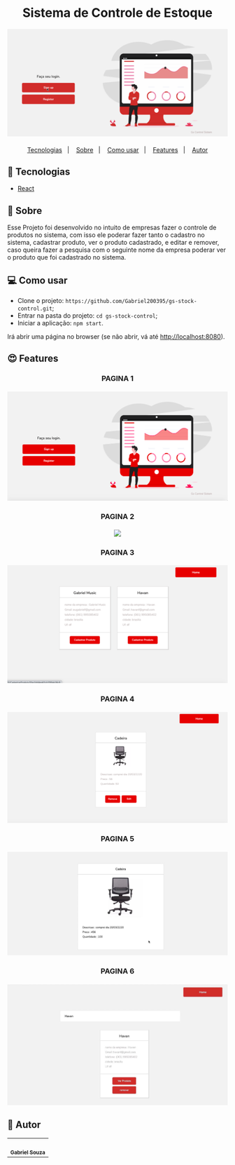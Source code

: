 <h1 align="center">Sistema de Controle de Estoque</h1>
<h4 align="center">
  <img src="./public/IMG/controleEstoque.gif"/><br>
</h4>

<p align="center">
  <a href="#tecnologias">Tecnologias</a>&nbsp;&nbsp;&nbsp;|&nbsp;&nbsp;&nbsp;
  <a href="#page_facing_up-sobre">Sobre</a>&nbsp;&nbsp;&nbsp;|&nbsp;&nbsp;&nbsp;
  <a href="#-como-usar">Como usar</a>&nbsp;&nbsp;&nbsp;|&nbsp;&nbsp;&nbsp;
  <a href="#features">Features</a>&nbsp;&nbsp;&nbsp;|&nbsp;&nbsp;&nbsp;
  <a href="#pencil-autor">Autor</a>
</p>

## :wrench: Tecnologias

<!--EXEMPLO:-->
- [React](https://pt-br.reactjs.org/)

## :page_facing_up: Sobre


Esse Projeto foi desenvolvido no intuito de empresas fazer o controle de produtos no sistema, com isso ele poderar fazer
tanto o cadastro no sistema, cadastrar produto, ver o produto cadastrado, e editar e remover, caso queira fazer a pesquisa com o seguinte
nome da empresa  poderar ver o produto que foi cadastrado no sistema. 


## 💻 Como usar

- Clone o projeto: `https://github.com/Gabriel200395/gs-stock-control.git`;
- Entrar na pasta do projeto: `cd gs-stock-control`;
- Iniciar a aplicação: `npm start`.

Irá abrir uma página no browser (se não abrir, vá até [http://localhost:8080](http://localhost:8080/)).

## :heart_eyes: Features

<h3 align="center">PAGINA 1</h3>
<h4 align="center">
  <img src="/public/IMG/home.png" /><br>
</h4>


<h3 align="center">PAGINA 2</h3>
<h4 align="center">
  <img src="/public/IMG/produtos.jpeg" /><br>
</h4>




<h3 align="center">PAGINA 3</h3>
<h4 align="center">
  <img src="/public/IMG/cadastroProdutos.png" /><br>
</h4>


<h3 align="center">PAGINA 4</h3>
<h4 align="center">
  <img src="/public/IMG/lista.png" /><br>
</h4>



<h3 align="center">PAGINA 5</h3>
<h4 align="center">
  <img src="/public/IMG/verProduto.jpeg" /><br>
</h4>




<h3 align="center">PAGINA 6</h3>
<h4 align="center">
  <img src="/public/IMG/pesquisa.jpeg" /><br>
</h4>


## :pencil: Autor

<table>
  <tr>
    <td align="center"><a href="https://github.com/Lukazovic"><img src="https://avatars2.githubusercontent.com/u/68435908?s=400&u=9cbee30d93471534b2bd12a6364edd45e618b923&v=4" width="100px;" alt=""/><br /><sub><b>Gabriel Souza</b></sub></a><br /></td>
  <tr>
</table>
